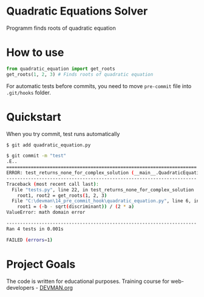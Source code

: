 # Quadratic Equations Solver

Programm finds roots of quadratic equation

# How to use

```Python
from quadratic_equation import get_roots
get_roots(1, 2, 3) # Finds roots of quadratic equation
```

For automatic tests before commits, you need to move `pre-commit` file into `.git/hooks` folder.

# Quickstart

When you try commit, test runs automatically

```Bash
$ git add quadratic_equation.py

$ git commit -m "test"
.E..
======================================================================
ERROR: test_returns_none_for_complex_solution (__main__.QuadraticEquationTestCase)
----------------------------------------------------------------------
Traceback (most recent call last):
  File "tests.py", line 22, in test_returns_none_for_complex_solution
    root1, root2 = get_roots(1, 2, 3)
  File "C:\devman\14_pre_commit_hook\quadratic_equation.py", line 6, in get_roots
    root1 = (-b - sqrt(discriminant)) / (2 * a)
ValueError: math domain error

----------------------------------------------------------------------
Ran 4 tests in 0.001s

FAILED (errors=1)
```
# Project Goals 

The code is written for educational purposes. Training course for web-developers - [DEVMAN.org](https://devman.org)
